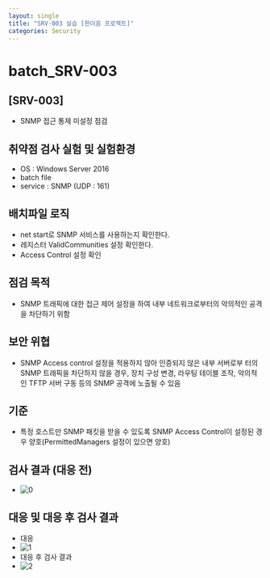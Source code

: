 ```yaml
---
layout: single
title: "SRV-003 실습 [한이음 프로젝트]"
categories: Security
---
```


# batch_SRV-003
## [SRV-003]
- SNMP 접근 통제 미설정 점검

## 취약점 검사 실험 및 실험환경
- OS : Windows Server 2016
- batch file
- service : SNMP (UDP : 161)

## 배치파일 로직
- net start로 SNMP 서비스를 사용하는지 확인한다.
- 레지스터 ValidCommunities 설정 확인한다.
- Access Control 설정 확인

## 점검 목적
- SNMP 트래픽에 대한 접근 제어 설정을 하여 내부 네트워크로부터의 악의적인 공격을 차단하기 위함

## 보안 위협
- SNMP Access control 설정을 적용하지 않아 인증되지 않은 내부 서버로부 터의 SNMP 트래픽을 차단하지 않을 경우, 장치 구성 변경, 라우팅 테이블 조작, 악의적인 TFTP 서버 구동 등의 SNMP 공격에 노출될 수 있음

## 기준
- 특정 호스트만 SNMP 패킷을 받을 수 있도록 SNMP Access Control이 설정된 경우 양호(PermittedManagers 설정이 있으면 양호)

## 검사 결과 (대응 전)
- ![0](https://github.com/hanmin0512/batch_SRV-002/assets/37041208/584f82fc-13a1-409c-bcd5-d476a8e368a4)

## 대응 및 대응 후 검사 결과
- 대응
- ![1](https://github.com/hanmin0512/batch_SRV-002/assets/37041208/3b302b80-15d8-4801-9069-e0be6c4d43de)
- 대응 후 검사 결과
- ![2](https://github.com/hanmin0512/batch_SRV-002/assets/37041208/292e0091-c05d-40ea-9155-2f2ba4e5e0d9)
